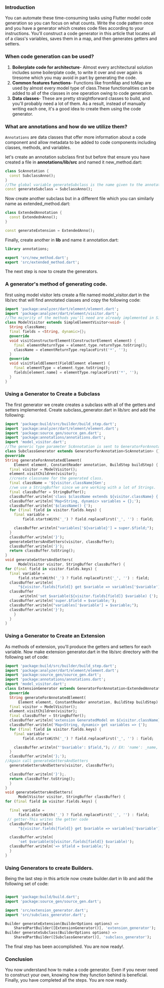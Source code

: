 ### Introduction
You can automate these time-consuming tasks using Flutter model code generation so you can focus on what counts. Write the code pattern once and you have a generator which creates code files according to your instructions. 
You'll construct a code generator in this article that locates all of a class's variables, saves them in a map, and then generates getters and setters.
### When code generation can be used?
1. **Boilerplate code for architecture**- Almost every architectural solution includes some boilerplate code, to write it over and over again is tiresome which you may avoid in part by generating the code.
2. **Common features functions**- Functions like fromMap and toMap are used by almost every model type of class.These functionalities can be added to all of the classes in one operation owing to code generation.
3. **Data classes**- These are pretty straightforward classes to build, and you'll probably need a lot of them. As a result, instead of manually writing each one, it's a good idea to create them using the code generator.
### What are annotations and how do we utilize them?
`Annotations` are data classes that offer more information about a code component and allow metadata to be added to code components including classes, methods, and variables.

let's create an annotation subclass first but before that ensure you have created a file in **annotations/lib/src** and named it new_method.dart:
```dart
class ScAnnotation {
  const SubclassAnno();
}
//The global variable generateSubclass is the name given to the annotation that will be used to mark a class for a generator
const generateSubclass = SubclassAnno();
```
Now create another subclass but in a different file which you can similarly name as extended_method.dart:
```dart
class ExtendedAnnotation {
  const ExtendednAnno();
}

const generateExtension = ExtendedAnno();
```
Finally, create another in **lib** and name it annotation.dart:
```dart
library annotations;

export 'src/new_method.dart';
export 'src/extended_method.dart';
```
The next step is now to create the generators.
### A generator's method of generating code.
first using model visitor lets create a file named model_visitor.dart in the lib/src that will find annotated classes and copy the following code:
```dart
import 'package:analyzer/dart/element/element.dart';
import 'package:analyzer/dart/element/visitor.dart';
//The majority of the methods you'll need are already implemented in SimpleElementVisitor.
class ModelVisitor extends SimpleElementVisitor<void> {
  String className;
  final fields = <String, dynamic>{};
  @override
  void visitConstructorElement(ConstructorElement element) {
    final elementReturnType = element.type.returnType.toString();
    className = elementReturnType.replaceFirst('*', '');
  }
  @override
  void visitFieldElement(FieldElement element) {
    final elementType = element.type.toString();
    fields[element.name] = elementType.replaceFirst('*', '');
  }
}
```
### Using a Generator to Create a Subclass
The first generator we create creates a subclass with all of the getters and setters implemented. Create subclass_generator.dart in lib/src and add the following:
```dart
import 'package:build/src/builder/build_step.dart';
import 'package:analyzer/dart/element/element.dart';
import 'package:source_gen/source_gen.dart';
import 'package:annotations/annotations.dart';
import 'model_visitor.dart';
//The generic type parameter ScAnnotation is sent to GeneratorForAnnotation, and this is where you map the generator to the associated annotation.
class SubclassGenerator extends GeneratorForAnnotation<ScAnnotation> {}
@override
String generateForAnnotatedElement(
    Element element, ConstantReader annotation, BuildStep buildStep) {
  final visitor = ModelVisitor();
  element.visitChildren(visitor);
  //create classname for the generated class.
  final className = '${visitor.className}Gen';
  //we use a StringBuffer since we are working with a lot of Strings. 
  final classBuffer = StringBuffer();
  classBuffer.writeln('class $className extends ${visitor.className} {');
  classBuffer.writeln('Map<String, dynamic> variables = {};');
  classBuffer.writeln('$className() {');
  for (final field in visitor.fields.keys) {
    final variable =
        field.startsWith('_') ? field.replaceFirst('_', '') : field;

    classBuffer.writeln("variables['${variable}'] = super.$field;");
  }
  classBuffer.writeln('}');
  generateGettersAndSetters(visitor, classBuffer);
  classBuffer.writeln('}');
  return classBuffer.toString();
}
void generateGettersAndSetters(
      ModelVisitor visitor, StringBuffer classBuffer) {
for (final field in visitor.fields.keys) {
  final variable =
      field.startsWith('_') ? field.replaceFirst('_', '') : field;
  classBuffer.writeln(
      "${visitor.fields[field]} get $variable => variables['$variable'];");
  classBuffer
      .writeln('set $variable(${visitor.fields[field]} $variable) {');
  classBuffer.writeln('super.$field = $variable;');
  classBuffer.writeln("variables['$variable'] = $variable;");
  classBuffer.writeln('}');
    }
  }
}
```
### Using a Generator to Create an Extension
As methods of extension, you'll produce the getters and setters for each variable. Now make extension generator.dart in the lib/src directory with the following set of code:
```dart
import 'package:build/src/builder/build_step.dart';
import 'package:analyzer/dart/element/element.dart';
import 'package:source_gen/source_gen.dart';
import 'package:annotations/annotations.dart';
import 'model_visitor.dart';
class ExtensionGenerator extends GeneratorForAnnotation<ExtendedAnnotation> {
  @override
  String generateForAnnotatedElement(
      Element element, ConstantReader annotation, BuildStep buildStep) {
  final visitor = ModelVisitor();
  element.visitChildren(visitor);
  final classBuffer = StringBuffer();
  classBuffer.writeln('extension GeneratedModel on ${visitor.className} {');
  classBuffer.writeln('Map<String, dynamic> get variables => {');
  for (final field in visitor.fields.keys) {
    final variable =
        field.startsWith('_') ? field.replaceFirst('_', '') : field;

    classBuffer.writeln("'$variable': $field,"); // EX: 'name': _name,
  }
  classBuffer.writeln('};');
//Again call generateGettersAndSetters
  generateGettersAndSetters(visitor, classBuffer);

  classBuffer.writeln('}');.
  return classBuffer.toString();
  }
}
void generateGettersAndSetters(
      ModelVisitor visitor, StringBuffer classBuffer) {
for (final field in visitor.fields.keys) {

  final variable =
      field.startsWith('_') ? field.replaceFirst('_', '') : field;
 // getter-This writes the getter code
  classBuffer.writeln(
      "${visitor.fields[field]} get $variable => variables['$variable'];");

  classBuffer.writeln(
      'set $variable(${visitor.fields[field]} $variable)');
  classBuffer.writeln('=> $field = $variable;');
  }
}
```
### Using Generators to create Builders.
Being the last step in this article now create builder.dart in lib and add the following set of code:
```dart

import 'package:build/build.dart';
import 'package:source_gen/source_gen.dart';

import 'src/extension_generator.dart';
import 'src/subclass_generator.dart';

Builder generateExtension(BuilderOptions options) =>
    SharedPartBuilder([ExtensionGenerator()], 'extension_generator');
Builder generateSubclass(BuilderOptions options) =>
    SharedPartBuilder([SubclassGenerator()], 'subclass_generator');
```
The final step has been accomplished. You are now ready!.
### Conclusion
You now understand how to make a code generator. Even if you never need to construct your own, knowing how they function behind is beneficial. Finally, you have completed all the steps. You are now ready.
